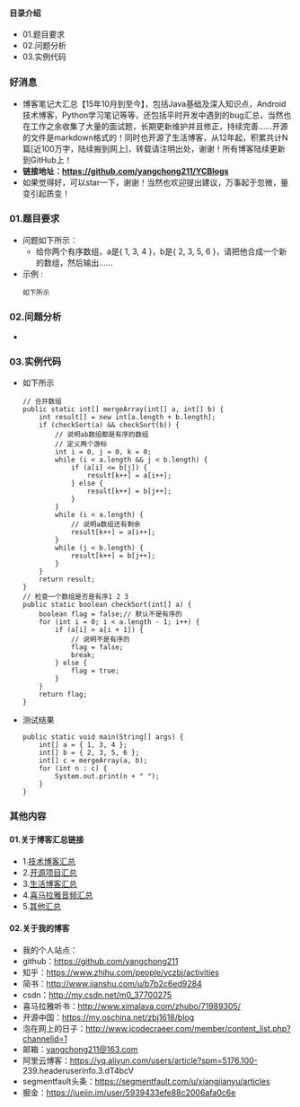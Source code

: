 #### 目录介绍
- 01.题目要求
- 02.问题分析
- 03.实例代码



### 好消息
- 博客笔记大汇总【15年10月到至今】，包括Java基础及深入知识点，Android技术博客，Python学习笔记等等，还包括平时开发中遇到的bug汇总，当然也在工作之余收集了大量的面试题，长期更新维护并且修正，持续完善……开源的文件是markdown格式的！同时也开源了生活博客，从12年起，积累共计N篇[近100万字，陆续搬到网上]，转载请注明出处，谢谢！所有博客陆续更新到GitHub上！
- **链接地址：https://github.com/yangchong211/YCBlogs**
- 如果觉得好，可以star一下，谢谢！当然也欢迎提出建议，万事起于忽微，量变引起质变！



### 01.题目要求
- 问题如下所示：
    - 给你两个有序数组，a是{ 1, 3, 4 }，b是{ 2, 3, 5, 6 }，请把他合成一个新的数组，然后输出……
- 示例 :
    ```
    如下所示
    ```




### 02.问题分析
- 


### 03.实例代码
- 如下所示
    ```
	// 合并数组
	public static int[] mergeArray(int[] a, int[] b) {
		int result[] = new int[a.length + b.length];
		if (checkSort(a) && checkSort(b)) {
			// 说明ab数组都是有序的数组
			// 定义两个游标
			int i = 0, j = 0, k = 0;
			while (i < a.length && j < b.length) {
				if (a[i] <= b[j]) {
					result[k++] = a[i++];
				} else {
					result[k++] = b[j++];
				}
			}
			while (i < a.length) {
				// 说明a数组还有剩余
				result[k++] = a[i++];
			}
			while (j < b.length) {
				result[k++] = b[j++];
			}
		}
		return result;
	}
	// 检查一个数组是否是有序1 2 3
	public static boolean checkSort(int[] a) {
		boolean flag = false;// 默认不是有序的
		for (int i = 0; i < a.length - 1; i++) {
			if (a[i] > a[i + 1]) {
				// 说明不是有序的
				flag = false;
				break;
			} else {
				flag = true;
			}
		}
		return flag;
	}
    ```
- 测试结果
    ```
    public static void main(String[] args) {
    	int[] a = { 1, 3, 4 };
    	int[] b = { 2, 3, 5, 6 };
    	int[] c = mergeArray(a, b);
    	for (int n : c) {
    		System.out.print(n + " ");
    	}
    }
    ```



### 其他内容
#### 01.关于博客汇总链接
- 1.[技术博客汇总](https://www.jianshu.com/p/614cb839182c)
- 2.[开源项目汇总](https://blog.csdn.net/m0_37700275/article/details/80863574)
- 3.[生活博客汇总](https://blog.csdn.net/m0_37700275/article/details/79832978)
- 4.[喜马拉雅音频汇总](https://www.jianshu.com/p/f665de16d1eb)
- 5.[其他汇总](https://www.jianshu.com/p/53017c3fc75d)



#### 02.关于我的博客
- 我的个人站点：
- github：https://github.com/yangchong211
- 知乎：https://www.zhihu.com/people/yczbj/activities
- 简书：http://www.jianshu.com/u/b7b2c6ed9284
- csdn：http://my.csdn.net/m0_37700275
- 喜马拉雅听书：http://www.ximalaya.com/zhubo/71989305/
- 开源中国：https://my.oschina.net/zbj1618/blog
- 泡在网上的日子：http://www.jcodecraeer.com/member/content_list.php?channelid=1
- 邮箱：yangchong211@163.com
- 阿里云博客：https://yq.aliyun.com/users/article?spm=5176.100- 239.headeruserinfo.3.dT4bcV
- segmentfault头条：https://segmentfault.com/u/xiangjianyu/articles
- 掘金：https://juejin.im/user/5939433efe88c2006afa0c6e











